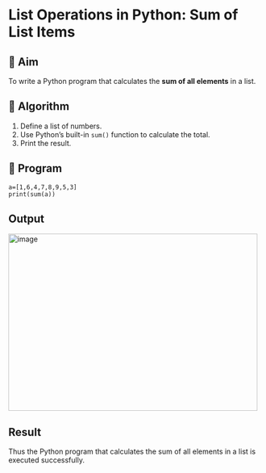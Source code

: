 # List Operations in Python: Sum of List Items

## 🎯 Aim
To write a Python program that calculates the **sum of all elements** in a list.

## 🧠 Algorithm
1. Define a list of numbers.
2. Use Python’s built-in `sum()` function to calculate the total.
3. Print the result.

## 🧾 Program
```
a=[1,6,4,7,8,9,5,3]
print(sum(a))
```

## Output
<img width="494" height="351" alt="image" src="https://github.com/user-attachments/assets/dc50cfaa-056c-45e6-8bf8-b144cba4479e" />


## Result
Thus the Python program that calculates the sum of all elements in a list is executed successfully.


